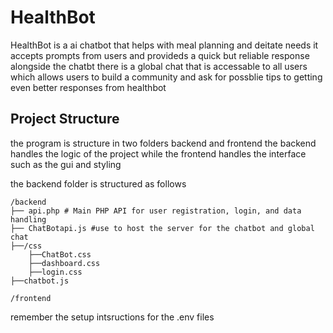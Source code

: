 # HealthBot
HealthBot is a ai chatbot that helps with meal planning and deitate needs it accepts prompts from users and provideds a quick but reliable response 
alongside the chatbt there is a global chat that is accessable to all users which allows users to build a community and ask for possblie tips to getting even better 
responses from healthbot



## Project Structure
the program is structure in two folders backend and frontend 
the backend handles the logic of the project while the frontend handles the interface such as the gui and styling 

the backend folder is structured as follows 
```
/backend
├── api.php # Main PHP API for user registration, login, and data handling
├── ChatBotapi.js #use to host the server for the chatbot and global chat 
├──/css
    ├──ChatBot.css
    ├──dashboard.css
    ├──login.css
├──chatbot.js

/frontend
```
remember the setup intsructions for the .env files
